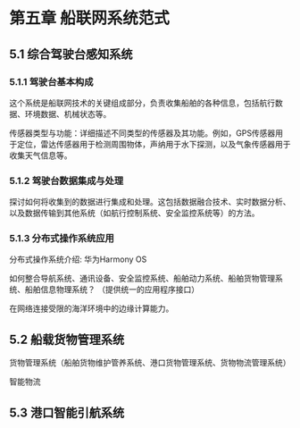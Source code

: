 # 第五章 船联网系统范式

## 5.1 综合驾驶台感知系统

### 5.1.1 驾驶台基本构成

这个系统是船联网技术的关键组成部分，负责收集船舶的各种信息，包括航行数据、环境数据、机械状态等。

传感器类型与功能：详细描述不同类型的传感器及其功能。例如，GPS传感器用于定位，雷达传感器用于检测周围物体，声纳用于水下探测，以及气象传感器用于收集天气信息等。

### 5.1.2 驾驶台数据集成与处理

探讨如何将收集到的数据进行集成和处理。这包括数据融合技术、实时数据分析、以及数据传输到其他系统（如航行控制系统、安全监控系统等）的方法。

### 5.1.3 分布式操作系统应用

分布式操作系统介绍: 华为Harmony OS

如何整合导航系统、通讯设备、安全监控系统、船舶动力系统、船舶货物管理系统、船舶信息物理系统？ （提供统一的应用程序接口）

在网络连接受限的海洋环境中的边缘计算能力。

## 5.2 船载货物管理系统

货物管理系统（船舶货物维护管养系统、港口货物管理系统、货物物流管理系统）

智能物流

## 5.3 港口智能引航系统
